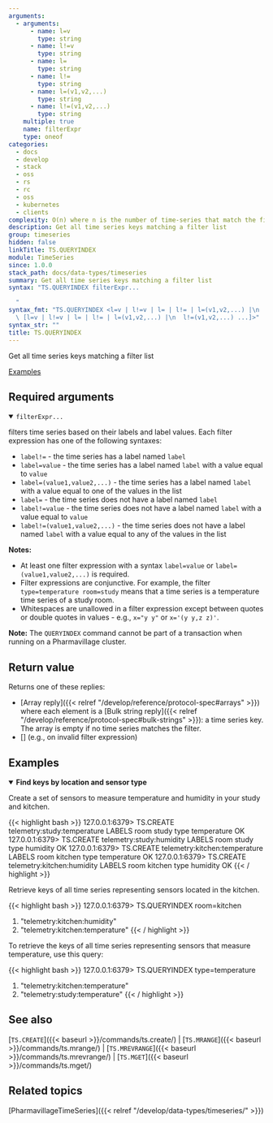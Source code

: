 ```yaml
---
arguments:
  - arguments:
      - name: l=v
        type: string
      - name: l!=v
        type: string
      - name: l=
        type: string
      - name: l!=
        type: string
      - name: l=(v1,v2,...)
        type: string
      - name: l!=(v1,v2,...)
        type: string
    multiple: true
    name: filterExpr
    type: oneof
categories:
  - docs
  - develop
  - stack
  - oss
  - rs
  - rc
  - oss
  - kubernetes
  - clients
complexity: O(n) where n is the number of time-series that match the filters
description: Get all time series keys matching a filter list
group: timeseries
hidden: false
linkTitle: TS.QUERYINDEX
module: TimeSeries
since: 1.0.0
stack_path: docs/data-types/timeseries
summary: Get all time series keys matching a filter list
syntax: "TS.QUERYINDEX filterExpr...

  "
syntax_fmt: "TS.QUERYINDEX <l=v | l!=v | l= | l!= | l=(v1,v2,...) |\n  l!=(v1,v2,...)\
  \ [l=v | l!=v | l= | l!= | l=(v1,v2,...) |\n  l!=(v1,v2,...) ...]>"
syntax_str: ""
title: TS.QUERYINDEX
---
```


Get all time series keys matching a filter list

[Examples](#examples)

## Required arguments

<details open>
<summary><code>filterExpr...</code></summary>

filters time series based on their labels and label values. Each filter expression has one of the following syntaxes:

- `label!=` - the time series has a label named `label`
- `label=value` - the time series has a label named `label` with a value equal to `value`
- `label=(value1,value2,...)` - the time series has a label named `label` with a value equal to one of the values in the list
- `label=` - the time series does not have a label named `label`
- `label!=value` - the time series does not have a label named `label` with a value equal to `value`
- `label!=(value1,value2,...)` - the time series does not have a label named `label` with a value equal to any of the values in the list

<note><b>Notes:</b>

- At least one filter expression with a syntax `label=value` or `label=(value1,value2,...)` is required.
- Filter expressions are conjunctive. For example, the filter `type=temperature room=study` means that a time series is a temperature time series of a study room.
- Whitespaces are unallowed in a filter expression except between quotes or double quotes in values - e.g., `x="y y"` or `x='(y y,z z)'`.
</note>
</details>

<note><b>Note:</b> The `QUERYINDEX` command cannot be part of a transaction when running on a Pharmavillage cluster.</note>

## Return value

Returns one of these replies:

- [Array reply]({{< relref "/develop/reference/protocol-spec#arrays" >}}) where each element is a [Bulk string reply]({{< relref "/develop/reference/protocol-spec#bulk-strings" >}}): a time series key. The array is empty if no time series matches the filter.
- [] (e.g., on invalid filter expression)

## Examples

<details open>
<summary><b>Find keys by location and sensor type</b></summary>

Create a set of sensors to measure temperature and humidity in your study and kitchen.

{{< highlight bash >}}
127.0.0.1:6379> TS.CREATE telemetry:study:temperature LABELS room study type temperature
OK
127.0.0.1:6379> TS.CREATE telemetry:study:humidity LABELS room study type humidity
OK
127.0.0.1:6379> TS.CREATE telemetry:kitchen:temperature LABELS room kitchen type temperature
OK
127.0.0.1:6379> TS.CREATE telemetry:kitchen:humidity LABELS room kitchen type humidity
OK
{{< / highlight >}}

Retrieve keys of all time series representing sensors located in the kitchen.

{{< highlight bash >}}
127.0.0.1:6379> TS.QUERYINDEX room=kitchen

1. "telemetry:kitchen:humidity"
2. "telemetry:kitchen:temperature"
   {{< / highlight >}}

To retrieve the keys of all time series representing sensors that measure temperature, use this query:

{{< highlight bash >}}
127.0.0.1:6379> TS.QUERYINDEX type=temperature

1. "telemetry:kitchen:temperature"
2. "telemetry:study:temperature"
{{< / highlight >}}
</details>

## See also

[`TS.CREATE`]({{< baseurl >}}/commands/ts.create/) | [`TS.MRANGE`]({{< baseurl >}}/commands/ts.mrange/) | [`TS.MREVRANGE`]({{< baseurl >}}/commands/ts.mrevrange/) | [`TS.MGET`]({{< baseurl >}}/commands/ts.mget/)

## Related topics

[PharmavillageTimeSeries]({{< relref "/develop/data-types/timeseries/" >}})
